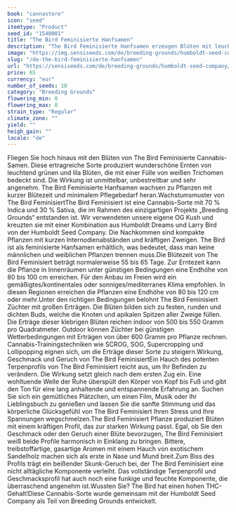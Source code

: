 ```yaml
---
book: "cannastore"
icon: "seed"
itemtype: "Product"
seed_id: "1540001"
title: "The Bird Feminisierte Hanfsamen"
description: "The Bird Feminisierte Hanfsamen erzeugen Blüten mit leuchtend grünen und violetten Farbtönen. 70 % Indica und 30 % Sativa, gasartiges und funkiges Profil."
image: "https://img.sensiseeds.com/de/breeding-grounds/humboldt-seed-company/the-bird-feminisiert-image.png"
slug: "/de-the-bird-feminisierte-hanfsamen"
url: "https://sensiseeds.com/de/breeding-grounds/humboldt-seed-company/the-bird-feminisiert?a_aid=cannastore"
price: 65
currency: "eur"
number_of_seeds: 10
category: "Breeding Grounds"
flowering_min: 0
flowering_max: 0
strain_type: "Regular"
climate_zone: ""
yield: ""
heigh_gain: ""
locale: "de"
---
```

Fliegen Sie hoch hinaus mit den Blüten von The Bird Feminisierte Cannabis-Samen. Diese ertragreiche Sorte produziert wunderschöne Ernten von leuchtend grünen und lila Blüten, die mit einer Fülle von weißen Trichomen bedeckt sind. Die Wirkung ist unmittelbar, unbestreitbar und sehr angenehm. The Bird Feminisierte Hanfsamen wachsen zu Pflanzen mit kurzer Blütezeit und minimalem Pflegebedarf heran.Wachstumsmuster von The Bird FeminisiertThe Bird Feminisiert ist eine Cannabis-Sorte mit 70 % Indica und 30 % Sativa, die im Rahmen des einzigartigen Projekts „Breeding Grounds“ entstanden ist. Wir verwendeten unsere eigene OG Kush und kreuzten sie mit einer Kombination aus Humboldt Dreams und Larry Bird von der Humboldt Seed Company. Die Nachkommen sind kompakte Pflanzen mit kurzen Internodienabständen und kräftigen Zweigen. The Bird ist als feminisierte Hanfsamen erhältlich, was bedeutet, dass man keine männlichen und weiblichen Pflanzen trennen muss.Die Blütezeit von The Bird Feminisiert beträgt normalerweise 55 bis 65 Tage. Zur Erntezeit kann die Pflanze in Innenräumen unter günstigen Bedingungen eine Endhöhe von 80 bis 100 cm erreichen. Für den Anbau im Freien wird ein gemäßigtes/kontinentales oder sonniges/mediterranes Klima empfohlen. In diesen Regionen erreichen die Pflanzen eine Endhöhe von 80 bis 120 cm oder mehr.Unter den richtigen Bedingungen belohnt The Bird Feminisiert Züchter mit großen Erträgen. Die Blüten bilden sich zu festen, runden und dichten Buds, welche die Knoten und apikalen Spitzen aller Zweige füllen. Die Erträge dieser klebrigen Blüten reichen indoor von 500 bis 550 Gramm pro Quadratmeter. Outdoor können Züchter bei günstigen Wetterbedingungen mit Erträgen von über 600 Gramm pro Pflanze rechnen. Cannabis-Trainingstechniken wie SCROG, SOG, Supercropping und Lollipopping eignen sich, um die Erträge dieser Sorte zu steigern.Wirkung, Geschmack und Geruch von The Bird FeminisiertEin Hauch des potenten Terpenprofils von The Bird Feminisiert reicht aus, um Ihr Befinden zu verändern. Die Wirkung setzt gleich nach dem ersten Zug ein. Eine wohltuende Welle der Ruhe überspült den Körper von Kopf bis Fuß und gibt den Ton für eine lang anhaltende und entspannende Erfahrung an. Suchen Sie sich ein gemütliches Plätzchen, um einen Film, Musik oder Ihr Lieblingsbuch zu genießen und lassen Sie die sanfte Stimmung und das körperliche Glücksgefühl von The Bird Feminisiert Ihren Stress und Ihre Spannungen wegschmelzen.The Bird Feminisiert Pflanze produziert Blüten mit einem kräftigen Profil, das zur starken Wirkung passt. Egal, ob Sie den Geschmack oder den Geruch einer Blüte bevorzugen, The Bird Feminisiert weiß beide Profile harmonisch in Einklang zu bringen. Bittere, treibstoffartige, gasartige Aromen mit einem Hauch von exotischem Sandelholz machen sich als erste in Nase und Mund breit.Zum Biss des Profils trägt ein beißender Skunk-Geruch bei, der The Bird Feminisiert eine nicht alltägliche Komponente verleiht. Das vollständige Terpenprofil und Geschmacksprofil hat auch noch eine funkige und feuchte Komponente, die überraschend angenehm ist.Wussten Sie? The Bird hat einen hohen THC-Gehalt!Diese Cannabis-Sorte wurde gemeinsam mit der Humboldt Seed Company als Teil von Breeding Grounds entwickelt.
